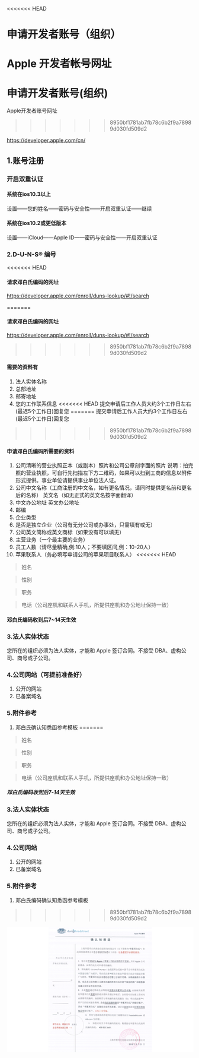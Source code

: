 <<<<<<< HEAD
# 申请开发者账号（组织）

Apple 开发者帐号网址
=======
# 申请开发者账号(组织)
Apple开发者账号网址
>>>>>>> 8950bf1781ab7fb78c6b2f9a78989d030fd509d2

https://developer.apple.com/cn/

## 1.账号注册
### 开启双重认证
#### 系统在ios10.3以上

设置——您的姓名——密码与安全性——开启双重认证——继续

#### 系统在ios10.2或更低版本

设置——iCloud——Apple ID——密码与安全性——开启双重认证

### 2.D-U-N-S® 编号
<<<<<<< HEAD

#### 请求邓白氏编码的网址

https://developer.apple.com/enroll/duns-lookup/#!/search

=======
#### 请求邓白氏编码的网址
https://developer.apple.com/enroll/duns-lookup/#!/search
>>>>>>> 8950bf1781ab7fb78c6b2f9a78989d030fd509d2
#### 需要的资料有

1. 法人实体名称
2. 总部地址
3. 邮寄地址
4. 您的工作联系信息
<<<<<<< HEAD
   提交申请后工作人员大约3个工作日左右(最迟5个工作日)回复您
=======
提交申请后工作人员大约3个工作日左右(最迟5个工作日)回复您
>>>>>>> 8950bf1781ab7fb78c6b2f9a78989d030fd509d2

#### 申请邓白氏编码所需要的资料

1. 公司清晰的营业执照正本（或副本）照片和公司公章刻字面的照片
   说明：拍完照的营业执照，可自行先扫描左下方二维码，如果可以扫到工商的信息以附件形式提供。事业单位请提供事业单位法人证。
2. 公司中文名称（工商注册的中文名，如有更名情况，请同时提供更名前和更名后的名称）
   英文名（如无正式的英文名按字面翻译）
3. 中文办公地址
   英文办公地址
4. 邮编
5. 企业类型
6. 是否是独立企业（公司有无分公司或办事处，只需填有或无）
7. 公司英文简称或英文商标（如果没有可以填无）
8. 主营业务（一个最主要的业务）
9. 员工人数（请尽量精确,例:10人；不要填区间,例：10-20人）
10. 苹果联系人（务必填写申请公司的苹果项目联系人）
<<<<<<< HEAD

> 姓名

> 性别

> 职务

> 电话（公司座机和联系人手机，所提供座机和办公地址保持一致）

#### 邓白氏编码收到后7~14天生效

### 3.法人实体状态

您所在的组织必须为法人实体，才能和 Apple 签订合同。不接受 DBA、虚构公司、商号或子公司。

### 4.公司网站（可提前准备好）

1. 公开的网站
2. 已备案域名

### 5.附件参考

1. 邓白氏确认知悉函参考模板
=======
>姓名

>性别

>职务

>电话（公司座机和联系人手机，所提供座机和办公地址保持一致）

##### 邓白氏编码收到后7-14天生效
### 3.法人实体状态

   您所在的组织必须为法人实体，才能和 Apple 签订合同。不接受 DBA、虚构公司、商号或子公司。

### 4.公司网站
1. 公开的网站
2. 已备案域名

###  5.附件参考
1. 邓白氏编码确认知悉函参考模板
>>>>>>> 8950bf1781ab7fb78c6b2f9a78989d030fd509d2

![](assets/确认知悉函.png)

